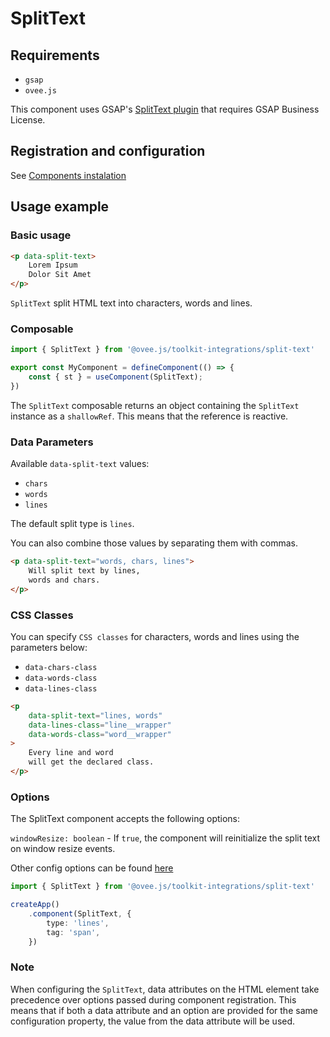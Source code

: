 # SplitText

## Requirements
 - `gsap`
 - `ovee.js`

This component uses GSAP's [SplitText plugin](https://greensock.com/docs/v3/Plugins/SplitText) that requires GSAP Business License.

## Registration and configuration

See [Components instalation](/docs/registration.md)

## Usage example

### Basic usage

```html
<p data-split-text>
	Lorem Ipsum
	Dolor Sit Amet
</p>
```

`SplitText` split HTML text into characters, words and lines.

### Composable

```ts
import { SplitText } from '@ovee.js/toolkit-integrations/split-text'

export const MyComponent = defineComponent(() => {
	const { st } = useComponent(SplitText);
})
```

The `SplitText` composable returns an object containing the `SplitText` instance as a `shallowRef`. This means that the reference is reactive.

### Data Parameters

Available `data-split-text` values:
- `chars`
- `words`
- `lines`

The default split type is `lines`.

You can also combine those values by separating them with commas.

```html
<p data-split-text="words, chars, lines">
	Will split text by lines,
	words and chars.
</p>
```

### CSS Classes

You can specify `CSS classes` for characters, words and lines using the parameters below:
- `data-chars-class`
- `data-words-class`
- `data-lines-class`

```html
<p
	data-split-text="lines, words"
	data-lines-class="line__wrapper"
	data-words-class="word__wrapper"
>
	Every line and word
	will get the declared class.
</p>
```

### Options

The SplitText component accepts the following options:

`windowResize: boolean` - If `true`, the component will reinitialize the split text on window resize events.

Other config options can be found [here](https://gsap.com/docs/v3/Plugins/SplitText/#special-properties)

```ts
import { SplitText } from '@ovee.js/toolkit-integrations/split-text'

createApp()
    .component(SplitText, {
		type: 'lines',
		tag: 'span',
	})
```

### Note

When configuring the `SplitText`, data attributes on the HTML element take precedence over options passed during component registration. This means that if both a data attribute and an option are provided for the same configuration property, the value from the data attribute will be used.